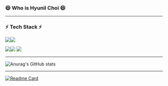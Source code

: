 ### 😄 Who is Hyunil Choi 😄


-------------
### ⚡ Tech Stack ⚡
<img src="https://img.shields.io/badge/JAVA-6DB33F?style=flat&logo=JAVA&logoColor=Black"/><img src="https://img.shields.io/badge/Spring-6DB33F?style=flat&logo=Spring&logoColor=DDEEDD"/>

<img src="https://img.shields.io/badge/javaScript-F7DE1E?style=flat&logo=JavaScript&logoColor=DDEEDD"/><img src="https://img.shields.io/badge/Oracle-F80000?style=flat&logo=Oracle&logoColor=Black"/>
<img src="https://img.shields.io/badge/GitHub-F80000?style=flat&logo=GitHub&logoColor=Black"/>


-------------
![Anurag's GitHub stats](https://github-readme-stats.vercel.app/api?username=Hyunilll&show_icons=true&theme=gruvbox)

-------------
[![Readme Card](https://github-readme-stats.vercel.app/api/pin/?username=anuraghazra&repo=github-readme-stats)](https://github.com/anuraghazra/github-readme-stats)

